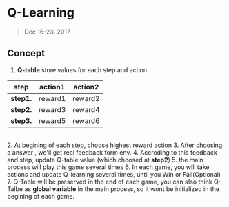 # Q-Learning
> Dec 16-23, 2017

## Concept
1. **Q-table** store values for each step and action

| step          | action1       | action2   |
| ------------- |:-------------:| :--------:|
| **step1.**    | reward1		|reward2	|
| **step2.**    | reward3       |reward4    |
| **step3.**    | reward5       |reward6    |

\
2. At begining of each step, choose highest reward action
3. After choosing a answer , we'll get real feedback form env.
4. Accroding to this feedback and step, update Q-table value (which choosed at **step2**)
5. the main process will play this game several times
6. In each game, you will take actions and update Q-learning several times, until you Win or Fail(Optional)
7. Q-Table will be preserved in the end of each game, you can also think Q-Talbe as **global variable** in the main process, so it wont be initialized in the begining of each game.

